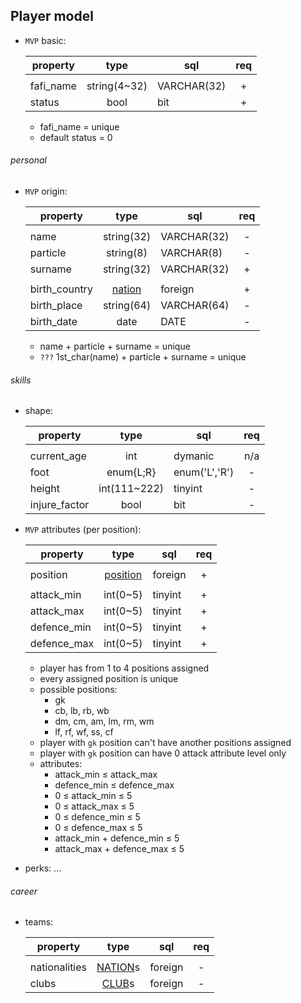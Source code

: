 
## Player model

- `MVP` basic:

  | property      | type                                    | sql           | req |
  |---------------|:---------------------------------------:|---------------|:---:|
  |               |                                         |               |     |
  | fafi_name     | string(4~32)                            | VARCHAR(32)   |  +  |
  | status        | bool                                    | bit           |  +  |

  - fafi_name = unique
  - default status = 0


###### personal

- `MVP` origin:

  | property      | type                                    | sql           | req |
  |---------------|:---------------------------------------:|---------------|:---:|
  |               |                                         |               |     |
  | name          | string(32)                              | VARCHAR(32)   |  -  |
  | particle      | string(8)                               | VARCHAR(8)    |  -  |
  | surname       | string(32)                              | VARCHAR(32)   |  +  |
  |               |                                         |               |     |
  | birth_country | [nation](./models.MD/#nation-model)     | foreign       |  +  |
  | birth_place   | string(64)                              | VARCHAR(64)   |  -  |
  | birth_date    | date                                    | DATE          |  -  |

  - name + particle + surname = unique
  - `???` 1st_char(name) + particle + surname = unique


###### skills

- shape:

  | property      | type                                    | sql           | req |
  |---------------|:---------------------------------------:|---------------|:---:|
  |               |                                         |               |     |
  | current_age   | int                                     | dymanic       | n/a |
  | foot          | enum{L;R}                               | enum('L','R') |  -  |
  | height        | int(111~222)                            | tinyint       |  -  |
  | injure_factor | bool                                    | bit           |  -  |

- `MVP` attributes (per position):

  | property      | type                                    | sql           | req |
  |---------------|:---------------------------------------:|---------------|:---:|
  |               |                                         |               |     |
  | position      | [position](./models.MD/#positions)      | foreign       |  +  |
  |               |                                         |               |     |
  | attack_min    | int(0~5)                                | tinyint       |  +  |
  | attack_max    | int(0~5)                                | tinyint       |  +  |
  | defence_min   | int(0~5)                                | tinyint       |  +  |
  | defence_max   | int(0~5)                                | tinyint       |  +  |

  - player has from 1 to 4 positions assigned
  - every assigned position is unique
  - possible positions:
    - gk
    - cb, lb, rb, wb
    - dm, cm, am, lm, rm, wm
    - lf, rf, wf, ss, cf
  - player with `gk` position can't have another positions assigned
  - player with `gk` position can have 0 attack attribute level only
  - attributes:
    - attack_min ≤ attack_max
    - defence_min ≤ defence_max
    - 0 ≤ attack_min ≤ 5
    - 0 ≤ attack_max ≤ 5
    - 0 ≤ defence_min ≤ 5
    - 0 ≤ defence_max ≤ 5
    - attack_min + defence_min ≤ 5
    - attack_max + defence_max ≤ 5

- perks: ...


###### career

- teams:

  | property      | type                                    | sql           | req |
  |---------------|:---------------------------------------:|---------------|:---:|
  |               |                                         |               |     |
  | nationalities | [NATION](./models.MD/#nation-model)s    | foreign       |  -  |
  | clubs         | [CLUB](./models.MD/#club-model)s        | foreign       |  -  |

